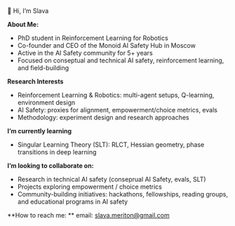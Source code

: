 👋 Hi, I’m Slava 

**About Me:**
- PhD student in Reinforcement Learning for Robotics
- Co-founder and CEO of the Monoid AI Safety Hub in Moscow
- Active in the AI Safety community for 5+ years
- Focused on conseptual and technical AI safety, reinforcement learning, and field-building

**Research Interests**
- Reinforcement Learning & Robotics: multi-agent setups, Q-learning, environment design
- AI Safety: proxies for alignment, empowerment/choice metrics, evals 
- Methodology: experiment design and research approaches

**I’m currently learning**
- Singular Learning Theory (SLT): RLCT, Hessian geometry, phase transitions in deep learning


**I’m looking to collaborate on:**
- Research in technical AI safety (conseprual AI Safety, evals, SLT)
- Projects exploring empowerment / choice metrics 
- Community-building initiatives: hackathons, fellowships, reading groups, and educational programs in AI safety

**How to reach me: **
email: slava.meriton@gmail.com

